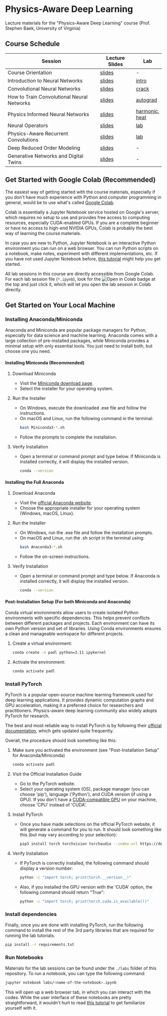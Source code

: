 # Physics-Aware Deep Learning
Lecture materials for the "Physics-Aware Deep Learning" course (Prof. Stephen Baek, University of Virginia)

## Course Schedule
| Session                           | Lecture Slides                                                   | Lab     |
|   ----------------------------    | ---------------------------------------------------------------- | ------  |
| Course Orientation                | [slides](lectures/00_Orientation.pdf)                            | -       |
| Introduction to Neural Networks   | [slides](lectures/01_Introduction%20to%20Neural%20Networks.pdf)  | [intro](labs/01_introduction_to_pytorch.ipynb) |
| Convolutional Neural Networks     | [slides](lectures/02_Convolutional%20Neural%20Networks.pdf)      | [crack](labs/02_cnn_crack_detection.ipynb) |
| How to Train Convolutional Neural Networks | [slides](lectures/03_How%20to%20Train%20Convolutional%20Neural%20Networks.pdf) | [autograd](labs/03_1_autograd.ipynb) |
| Physics Informed Neural Networks | [slides](lectures/04_Physics-informed%20neural%20networks.pdf) | [harmonic](labs/03_2_pinn_harmonic_oscillator.ipynb),<br/>[heat](labs/03_3_pinn_1d_heat_diffusion.ipynb) |
| Neural Operators | [slides](lectures/05_Neural%20Operators.pdf) | [lab](labs/04_neural_op_1d_burger.ipynb)|
| Physics-Aware Recurrent Convolutions | [slides](lectures/06_Physics-Aware%20Recurrent%20Convolutions.pdf) | [lab](labs/05_parc_harmonic_oscillator.ipynb) |
| Deep Reduced Order Modeling | [slides](lectures/07_Deep%20Reduced%20Order%20Modeling.pdf) | - |
| Generative Networks and Digital Twins | [slides](lectures/08_Generative%20Networks.pdf) | - |




## Get Started with Google Colab (Recommended)

The easiest way of getting started with the course materials, especially if you don't have much experience with Python and computer programming in general, would be to use what's called [Google Colab](https://colab.research.google.com/). 

Colab is essentially a Jupyter Notebook service hosted on Google's server, which requires no setup to use and provides free access to computing resources, especially CUDA-enabled GPUs. If you are a complete beginner or have no access to high-end NVIDIA GPUs, Colab is probably the best way of learning the course materials.

In case you are new to Python, Jupyter Notebook is an interactive Python environment you can run on a web browser. You can run Python scripts on a notebook, make notes, experiment with different implementations, etc. If you have not used Jupyter Notebook before, [this tutorial](https://github.com/Reproducible-Science-Curriculum/introduction-RR-Jupyter/blob/e5aece1011a43edfd739cbd83a2f4346091a86e2/notebooks/Navigating%20the%20notebook%20-%20instructor%20script.ipynb
) might help you get started.

All lab sessions in this course are directly accessible from Google Colab. For each lab session file (`*.ipynb`), look for the <img src="https://colab.research.google.com/assets/colab-badge.svg" alt="Open in Colab" title="Open and Execute in Google Colaboratory"> badge at the top and just click it, which will let you open the lab session in Colab directly.





## Get Started on Your Local Machine

### Installing Anaconda/Miniconda
Anaconda and Miniconda are popular package managers for Python, especially for data science and machine learning. Anaconda comes with a large collection of pre-installed packages, while Miniconda provides a minimal setup with only essential tools. You just need to install both, but choose one you need.

#### Installing Miniconda (Recommended)
1. Download Miniconda
    - Visit the [Miniconda download page](https://www.anaconda.com/download/success/#miniconda).
    - Select the installer for your operating system.

1. Run the Installer
    - On Windows, execute the downloaded .exe file and follow the instructions.
    - On macOS and Linux, run the following command in the terminal:
        ```bash
        bash Miniconda3-*.sh
        ```
    - Follow the prompts to complete the installation.

1. Verify Installation
    - Open a terminal or command prompt and type below. If Miniconda is installed correctly, it will display the installed version.
        ```bash
        conda --version
        ```

#### Installing the Full Anaconda
1. Download Anaconda
    - Visit the [official Anaconda website](https://www.anaconda.com/download/success).
    - Choose the appropriate installer for your operating system (Windows, macOS, Linux).
1. Run the Installer
    - On Windows, run the .exe file and follow the installation prompts.
    - On macOS and Linux, run the .sh script in the terminal using:
        ```bash
        bash Anaconda3-*.sh
        ```
    - Follow the on-screen instructions.
1. Verify Installation

    - Open a terminal or command prompt and type below. If Anaconda is installed correctly, it will display the installed version.
        ```bash
        conda --version
        ```

#### Post-Installation Setup (For both Miniconda and Anaconda)
Conda virtual environments allow users to create isolated Python environments with specific dependencies. This helps prevent conflicts between different packages and projects. Each environment can have its own Python version and set of libraries. Using Conda environments ensures a clean and manageable workspace for different projects.

1. Create a virtual environment:
    ```bash
    conda create -n padl python=3.11 ipykernel
    ```

2. Activate the environment:
    ```bash
    conda activate padl
    ```

### Install PyTorch
PyTorch is a popular open-source machine learning framework used for deep learning applications. It provides dynamic computation graphs and GPU acceleration, making it a preferred choice for researchers and practitioners. Physics-aware deep learning community also widely adopts PyTorch for research.

The best and most reliable way to install PyTorch is by following their [official documentation](https://pytorch.org/get-started/locally/), which gets updated quite frequently.

Overall, the procedure should look something like this:

1. Make sure you activated the environment (see "Post-Installation Setup" for Anaconda/Miniconda)
    ```bash
    conda activate padl
    ```
1. Visit the Official Installation Guide
    - Go to the PyTorch website.
    - Select your operating system (OS), package manager (you can choose 'pip'), language ('Python'), and CUDA version (if using a GPU). If you don't have a [CUDA-compatible GPU](https://developer.nvidia.com/cuda-gpus) on your machine, choose 'CPU' instead of 'CUDA'.

1. Install PyTorch
    - Once you have made selections on the official PyTorch website, it will generate a command for you to run. It should look something like this (but may vary according to your selection):
        ```bash
        pip3 install torch torchvision torchaudio --index-url https://download.pytorch.org/whl/cu124
        ```

1. Verify Installation
    - If PyTorch is correctly installed, the following command should display a version number:
        ```bash
        python -c "import torch; print(torch.__version__)"
        ```
    - Also, if you installed the GPU version with the 'CUDA' option, the following command should return "True":
        ```bash
        python -c "import torch; print(torch.cuda.is_available())"
        ```

### Install dependencies
Finally, once you are done with installing PyTorch, run the following command to install the rest of the 3rd party libraries that are required for running the lab tutorials.
```bash
pip install -r requirements.txt
```

### Run Notebooks
Materials for the lab sessions can be found under the `./labs` folder of this repository. To run a notebook, you can type the following command:
```bash
jupyter notebook labs/<name-of-the-notebook>.ipynb
```
This will open up a web browser tab, in which you can interact with the codes. While the user interface of these notebooks are pretty straightforward, it wouldn't hurt to read [this tutorial](https://github.com/Reproducible-Science-Curriculum/introduction-RR-Jupyter/blob/e5aece1011a43edfd739cbd83a2f4346091a86e2/notebooks/Navigating%20the%20notebook%20-%20instructor%20script.ipynb) to get familiarize yourself with it.